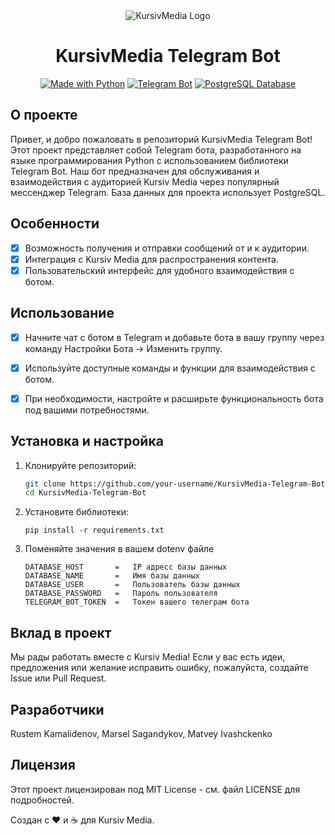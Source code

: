 <div align="center">
  <img src="logo.png" alt="KursivMedia Logo">
  <h1>KursivMedia Telegram Bot</h1>
  <p>
    <a href="https://www.python.org/"><img src="https://img.shields.io/badge/Made%20with-Python-3776AB?logo=python&logoColor=white" alt="Made with Python"></a>
    <a href="https://core.telegram.org/bots"><img src="https://img.shields.io/badge/Telegram-Bot-2CA5E0?logo=telegram&logoColor=white" alt="Telegram Bot"></a>
    <a href="https://www.postgresql.org/"><img src="https://img.shields.io/badge/Database-PostgreSQL-336791?logo=postgresql&logoColor=white" alt="PostgreSQL Database"></a>
  </p>
</div>

## О проекте

Привет, и добро пожаловать в репозиторий KursivMedia Telegram Bot! Этот проект представляет собой Telegram бота, разработанного на языке программирования Python с использованием библиотеки Telegram Bot. Наш бот предназначен для обслуживания и взаимодействия с аудиторией Kursiv Media через популярный мессенджер Telegram. База данных для проекта использует PostgreSQL.

## Особенности

- [x] Возможность получения и отправки сообщений от и к аудитории.
- [x] Интеграция с Kursiv Media для распространения контента.
- [x] Пользовательский интерфейс для удобного взаимодействия с ботом.

## Использование
- [x] Начните чат с ботом в Telegram и добавьте бота в вашу группу через команду Настройки Бота -> Изменить группу.
- [x] Используйте доступные команды и функции для взаимодействия с ботом.
- [x] При необходимости, настройте и расширьте функциональность бота под вашими потребностями.


## Установка и настройка

1. Клонируйте репозиторий:

   ```bash
   git clone https://github.com/your-username/KursivMedia-Telegram-Bot.git
   cd KursivMedia-Telegram-Bot


2. Установите библиотеки:

    ```
    pip install -r requirements.txt
    ```

3. Поменяйте значения в вашем dotenv файле
    ```
    DATABASE_HOST       =   IP адресс базы данных
    DATABASE_NAME       =   Имя базы данных
    DATABASE_USER       =   Пользователь базы данных
    DATABASE_PASSWORD   =   Пароль пользователя
    TELEGRAM_BOT_TOKEN  =   Токен вашего телеграм бота
    ```


## Вклад в проект
Мы рады работать вместе с Kursiv Media! Если у вас есть идеи, предложения или желание исправить ошибку, пожалуйста, создайте Issue или Pull Request.

## Разработчики
Rustem Kamalidenov, Marsel Sagandykov, Matvey Ivashckenko

## Лицензия
Этот проект лицензирован под MIT License - см. файл LICENSE для подробностей.

Создан с ❤️ и ☕️ для Kursiv Media.